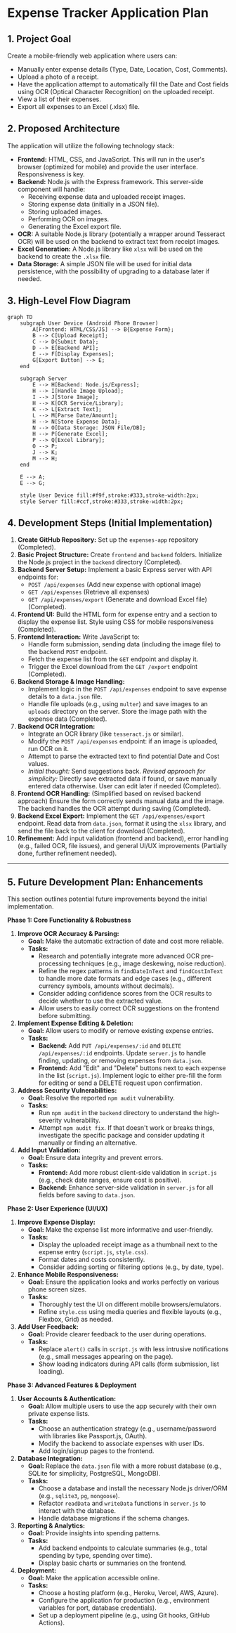 # Expense Tracker Application Plan

## 1. Project Goal

Create a mobile-friendly web application where users can:
*   Manually enter expense details (Type, Date, Location, Cost, Comments).
*   Upload a photo of a receipt.
*   Have the application attempt to automatically fill the Date and Cost fields using OCR (Optical Character Recognition) on the uploaded receipt.
*   View a list of their expenses.
*   Export all expenses to an Excel (.xlsx) file.

## 2. Proposed Architecture

The application will utilize the following technology stack:

*   **Frontend:** HTML, CSS, and JavaScript. This will run in the user's browser (optimized for mobile) and provide the user interface. Responsiveness is key.
*   **Backend:** Node.js with the Express framework. This server-side component will handle:
    *   Receiving expense data and uploaded receipt images.
    *   Storing expense data (initially in a JSON file).
    *   Storing uploaded images.
    *   Performing OCR on images.
    *   Generating the Excel export file.
*   **OCR:** A suitable Node.js library (potentially a wrapper around Tesseract OCR) will be used on the backend to extract text from receipt images.
*   **Excel Generation:** A Node.js library like `xlsx` will be used on the backend to create the `.xlsx` file.
*   **Data Storage:** A simple JSON file will be used for initial data persistence, with the possibility of upgrading to a database later if needed.

## 3. High-Level Flow Diagram

```mermaid
graph TD
    subgraph User Device (Android Phone Browser)
        A[Frontend: HTML/CSS/JS] --> B{Expense Form};
        B --> C[Upload Receipt];
        C --> D{Submit Data};
        D --> E[Backend API];
        E --> F[Display Expenses];
        G[Export Button] --> E;
    end

    subgraph Server
        E --> H[Backend: Node.js/Express];
        H --> I[Handle Image Upload];
        I --> J[Store Image];
        H --> K[OCR Service/Library];
        K --> L[Extract Text];
        L --> M[Parse Date/Amount];
        H --> N[Store Expense Data];
        N --> O[Data Storage: JSON File/DB];
        H --> P[Generate Excel];
        P --> Q[Excel Library];
        O --> P;
        J --> K;
        M --> H;
    end

    E --> A;
    E --> G;

    style User Device fill:#f9f,stroke:#333,stroke-width:2px;
    style Server fill:#ccf,stroke:#333,stroke-width:2px;
```

## 4. Development Steps (Initial Implementation)

1.  **Create GitHub Repository:** Set up the `expenses-app` repository (Completed).
2.  **Basic Project Structure:** Create `frontend` and `backend` folders. Initialize the Node.js project in the `backend` directory (Completed).
3.  **Backend Server Setup:** Implement a basic Express server with API endpoints for:
    *   `POST /api/expenses` (Add new expense with optional image)
    *   `GET /api/expenses` (Retrieve all expenses)
    *   `GET /api/expenses/export` (Generate and download Excel file) (Completed).
4.  **Frontend UI:** Build the HTML form for expense entry and a section to display the expense list. Style using CSS for mobile responsiveness (Completed).
5.  **Frontend Interaction:** Write JavaScript to:
    *   Handle form submission, sending data (including the image file) to the backend `POST` endpoint.
    *   Fetch the expense list from the `GET` endpoint and display it.
    *   Trigger the Excel download from the `GET /export` endpoint (Completed).
6.  **Backend Storage & Image Handling:**
    *   Implement logic in the `POST /api/expenses` endpoint to save expense details to a `data.json` file.
    *   Handle file uploads (e.g., using `multer`) and save images to an `uploads` directory on the server. Store the image path with the expense data (Completed).
7.  **Backend OCR Integration:**
    *   Integrate an OCR library (like `tesseract.js` or similar).
    *   Modify the `POST /api/expenses` endpoint: if an image is uploaded, run OCR on it.
    *   Attempt to parse the extracted text to find potential Date and Cost values.
    *   *Initial thought:* Send suggestions back. *Revised approach for simplicity:* Directly save extracted data if found, or save manually entered data otherwise. User can edit later if needed (Completed).
8.  **Frontend OCR Handling:** (Simplified based on revised backend approach) Ensure the form correctly sends manual data and the image. The backend handles the OCR attempt during saving (Completed).
9.  **Backend Excel Export:** Implement the `GET /api/expenses/export` endpoint. Read data from `data.json`, format it using the `xlsx` library, and send the file back to the client for download (Completed).
10. **Refinement:** Add input validation (frontend and backend), error handling (e.g., failed OCR, file issues), and general UI/UX improvements (Partially done, further refinement needed).

---

## 5. Future Development Plan: Enhancements

This section outlines potential future improvements beyond the initial implementation.

**Phase 1: Core Functionality & Robustness**

1.  **Improve OCR Accuracy & Parsing:**
    *   **Goal:** Make the automatic extraction of date and cost more reliable.
    *   **Tasks:**
        *   Research and potentially integrate more advanced OCR pre-processing techniques (e.g., image deskewing, noise reduction).
        *   Refine the regex patterns in `findDateInText` and `findCostInText` to handle more date formats and edge cases (e.g., different currency symbols, amounts without decimals).
        *   Consider adding confidence scores from the OCR results to decide whether to use the extracted value.
        *   Allow users to easily correct OCR suggestions on the frontend before submitting.
2.  **Implement Expense Editing & Deletion:**
    *   **Goal:** Allow users to modify or remove existing expense entries.
    *   **Tasks:**
        *   **Backend:** Add `PUT /api/expenses/:id` and `DELETE /api/expenses/:id` endpoints. Update `server.js` to handle finding, updating, or removing expenses from `data.json`.
        *   **Frontend:** Add "Edit" and "Delete" buttons next to each expense in the list (`script.js`). Implement logic to either pre-fill the form for editing or send a DELETE request upon confirmation.
3.  **Address Security Vulnerabilities:**
    *   **Goal:** Resolve the reported `npm audit` vulnerability.
    *   **Tasks:**
        *   Run `npm audit` in the `backend` directory to understand the high-severity vulnerability.
        *   Attempt `npm audit fix`. If that doesn't work or breaks things, investigate the specific package and consider updating it manually or finding an alternative.
4.  **Add Input Validation:**
    *   **Goal:** Ensure data integrity and prevent errors.
    *   **Tasks:**
        *   **Frontend:** Add more robust client-side validation in `script.js` (e.g., check date ranges, ensure cost is positive).
        *   **Backend:** Enhance server-side validation in `server.js` for all fields before saving to `data.json`.

**Phase 2: User Experience (UI/UX)**

1.  **Improve Expense Display:**
    *   **Goal:** Make the expense list more informative and user-friendly.
    *   **Tasks:**
        *   Display the uploaded receipt image as a thumbnail next to the expense entry (`script.js`, `style.css`).
        *   Format dates and costs consistently.
        *   Consider adding sorting or filtering options (e.g., by date, type).
2.  **Enhance Mobile Responsiveness:**
    *   **Goal:** Ensure the application looks and works perfectly on various phone screen sizes.
    *   **Tasks:**
        *   Thoroughly test the UI on different mobile browsers/emulators.
        *   Refine `style.css` using media queries and flexible layouts (e.g., Flexbox, Grid) as needed.
3.  **Add User Feedback:**
    *   **Goal:** Provide clearer feedback to the user during operations.
    *   **Tasks:**
        *   Replace `alert()` calls in `script.js` with less intrusive notifications (e.g., small messages appearing on the page).
        *   Show loading indicators during API calls (form submission, list loading).

**Phase 3: Advanced Features & Deployment**

1.  **User Accounts & Authentication:**
    *   **Goal:** Allow multiple users to use the app securely with their own private expense lists.
    *   **Tasks:**
        *   Choose an authentication strategy (e.g., username/password with libraries like Passport.js, OAuth).
        *   Modify the backend to associate expenses with user IDs.
        *   Add login/signup pages to the frontend.
2.  **Database Integration:**
    *   **Goal:** Replace the `data.json` file with a more robust database (e.g., SQLite for simplicity, PostgreSQL, MongoDB).
    *   **Tasks:**
        *   Choose a database and install the necessary Node.js driver/ORM (e.g., `sqlite3`, `pg`, `mongoose`).
        *   Refactor `readData` and `writeData` functions in `server.js` to interact with the database.
        *   Handle database migrations if the schema changes.
3.  **Reporting & Analytics:**
    *   **Goal:** Provide insights into spending patterns.
    *   **Tasks:**
        *   Add backend endpoints to calculate summaries (e.g., total spending by type, spending over time).
        *   Display basic charts or summaries on the frontend.
4.  **Deployment:**
    *   **Goal:** Make the application accessible online.
    *   **Tasks:**
        *   Choose a hosting platform (e.g., Heroku, Vercel, AWS, Azure).
        *   Configure the application for production (e.g., environment variables for port, database credentials).
        *   Set up a deployment pipeline (e.g., using Git hooks, GitHub Actions).